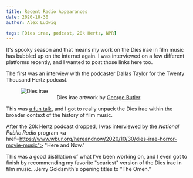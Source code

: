 ```yaml
---
title: Recent Radio Appearances
date: 2020-10-30
author: Alex Ludwig

tags: [Dies irae, podcast, 20k Hertz, NPR]
---
```


It's spooky season and that means my work on the Dies irae in film music has bubbled up on the internet again. I was interviewed on a few different platforms recently, and I wanted to post those links here too.

The first was an interview with the podcaster Dallas Taylor for the Twenty Thousand Hertz podcast. 

<figure>
<img src="/img/20K_DiesIrae_Artwork_Website.jpg" alt="Dies irae" title="Dies irae">
<center><figcaption>Dies irae artwork by <a href="https://www.instagram.com/georgeyb_design/">George Butler</figcaption></center>
</figure></a>

This was <a href="https://www.20k.org/episodes/diesirae">a fun talk</a>, and I got to really unpack the Dies irae within the broader context of the history of film music. 

After the 20k Hertz podcast dropped, I was interviewed by the _National Public Radio_ program <a href=https://www.wbur.org/hereandnow/2020/10/30/dies-irae-horror-movie-music"></a> "Here and Now." 

This was a good distillation of what I've been working on, and I even got to finish by recommending my favorite "scariest" version of the Dies irae in film music...Jerry Goldsmith's opening titles to "The Omen."

